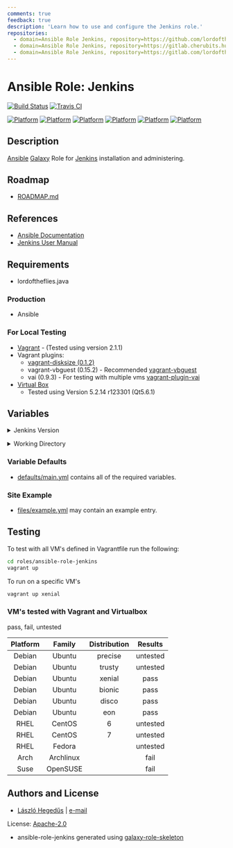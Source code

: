 ```yaml
---
comments: true
feedback: true
description: 'Learn how to use and configure the Jenkins role.'
repositories:
  - domain=Ansible Role Jenkins, repository=https://github.com/lordoftheflies/jenkins
  - domain=Ansible Role Jenkins, repository=https://gitlab.cherubits.hu/oss/ansible-galaxy-roles/ansible-role-jenkins
  - domain=Ansible Role Jenkins, repository=https://gitlab.com/lordoftheflies/ansible-role-jenkins  
---
```


# Ansible Role: Jenkins

[![Build Status](https://travis-ci.org/lordoftheflies/ansible-role-jenkins.svg?branch=master)](https://travis-ci.org/lordoftheflies/ansible-role-jenkins)
[![Travis CI](http://img.shields.io/travis/lordoftheflies/ansible-role-jenkins/default.svg?style=flat)](http://travis-ci.org/lordoftheflies/ansible-role-jenkins/default)

[![Platform](http://img.shields.io/badge/platforms-debian%20/%20ubuntu-yellowgreen.svg?style=flat)](#)
[![Platform](http://img.shields.io/badge/platforms-debian%20/%20debian-yellowgreen.svg?style=flat)](#)
[![Platform](http://img.shields.io/badge/platforms-rhel%20/%20centos-yellowgreen.svg?style=flat)](#)
[![Platform](http://img.shields.io/badge/platforms-rhel%20/%20fedora-yellowgreen.svg?style=flat)](#)
[![Platform](http://img.shields.io/badge/platforms-archlinux%20/%20archlinux-yellowgreen.svg?style=flat)](#)
[![Platform](http://img.shields.io/badge/platforms-suse%20/%20opensuse-yellowgreen.svg?style=flat)](#)

## Description

[Ansible](https://www.ansible.com/) [Galaxy](https://galaxy.ansible.com/) Role for [Jenkins](https://jenkins.io/) installation and administering.

## Roadmap

* [ROADMAP.md](ROADMAP.md)

## References

* [Ansible Documentation](https://docs.ansible.com/)
* [Jenkins User Manual](https://jenkins.io/doc/)

## Requirements

* lordoftheflies.java

### Production

* Ansible

### For Local Testing

* [Vagrant](https://www.vagrantup.com/) - (Tested using version 2.1.1)
* Vagrant plugins:
  * [vagrant-disksize (0.1.2)](https://github.com/sprotheroe/vagrant-disksize)
  * vagrant-vbguest (0.15.2) - Recommended [vagrant-vbguest](https://github.com/cjsteel/vagrant-vbguest)
  * vai (0.9.3) - For testing with multiple vms [vagrant-plugin-vai](https://github.com/cjsteel/vagrant-plugin-vai) 
* [Virtual Box](https://www.virtualbox.org/)
  * Tested using Version 5.2.14 r123301 (Qt5.6.1) 

## Variables

<p>

<details>

<summary>Jenkins Version</summary>

#### Jenkins version

Version of Jenkins, which will be installed by the role.

</details>

</p>

<p>

<details>

<summary>Working Directory</summary>

#### Working Directory

Working directory for Jenkins installation.

</details>

</p>

### Variable Defaults

* [defaults/main.yml](defaults/main.yml) contains all of the required variables.

### Site Example

* [files/example.yml](files/example.yml) may contain an example entry.

## Testing

To test with all VM's defined in Vagrantfile run the following:

```bash
cd roles/ansible-role-jenkins
vagrant up
```

To run on a specific VM's
```bash
vagrant up xenial
```

### VM's tested with Vagrant and Virtualbox

pass, fail, untested

| Platform | Family | Distribution | Results  |
| :---: | :---: | :---: | :---: |
| Debian | Ubuntu | precise | untested |
| Debian | Ubuntu | trusty | untested |
| Debian | Ubuntu | xenial | pass |
| Debian | Ubuntu | bionic | pass |
| Debian | Ubuntu | disco | pass |
| Debian | Ubuntu | eon | pass |
| RHEL | CentOS | 6 | untested |
| RHEL | CentOS | 7 | untested |
| RHEL | Fedora | | untested |
| Arch | Archlinux |  | fail |
| Suse | OpenSUSE |  | fail |

## Authors and License

- [László Hegedűs](https://portal.cherubits.hu/) | [e-mail](mailto:laszlo.hegedus@cherubits.hu)

License: [Apache-2.0](LICENSE)
* ansible-role-jenkins generated using [galaxy-role-skeleton](https://github.com/cjsteel/galaxy-role-skeleton)

